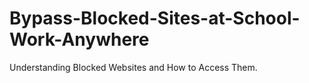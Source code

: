 # Bypass-Blocked-Sites-at-School-Work-Anywhere
Understanding Blocked Websites and How to Access Them.
